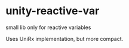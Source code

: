 # unity-reactive-var
small lib only for reactive variables

Uses UniRx implementation, but more compact.

